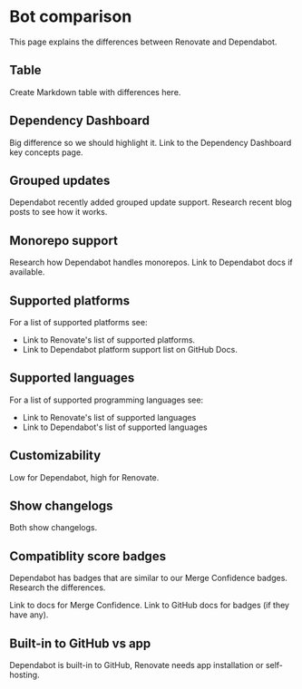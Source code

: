 # Bot comparison

This page explains the differences between Renovate and Dependabot.

## Table

Create Markdown table with differences here.

## Dependency Dashboard

Big difference so we should highlight it.
Link to the Dependency Dashboard key concepts page.

## Grouped updates

Dependabot recently added grouped update support.
Research recent blog posts to see how it works.

## Monorepo support

Research how Dependabot handles monorepos.
Link to Dependabot docs if available.

## Supported platforms

For a list of supported platforms see:

- Link to Renovate's list of supported platforms.
- Link to Dependabot platform support list on GitHub Docs.

## Supported languages

For a list of supported programming languages see:

- Link to Renovate's list of supported languages
- Link to Dependabot's list of supported languages

## Customizability

Low for Dependabot, high for Renovate.

## Show changelogs

Both show changelogs.

## Compatiblity score badges

Dependabot has badges that are similar to our Merge Confidence badges.
Research the differences.

Link to docs for Merge Confidence.
Link to GitHub docs for badges (if they have any).

## Built-in to GitHub vs app

Dependabot is built-in to GitHub, Renovate needs app installation or self-hosting.
